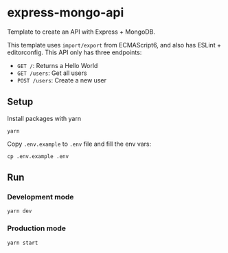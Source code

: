 # express-mongo-api

Template to create an API with Express + MongoDB.

This template uses `import/export` from ECMAScript6, and also has ESLint + editorconfig. 
This API only has three endpoints:
- `GET /`: Returns a Hello World
- `GET /users`: Get all users
- `POST /users`: Create a new user

## Setup
Install packages with yarn
```
yarn
```

Copy `.env.example` to `.env` file and fill the env vars:
```
cp .env.example .env
```

## Run

### Development mode
```
yarn dev
```

### Production mode
```
yarn start
```
